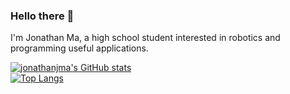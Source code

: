 ### Hello there 👋

I'm Jonathan Ma, a high school student interested in robotics and programming useful applications.

<!--
- 🔭 I’m currently working on ...
- 🌱 I’m currently learning ...
- 💻 I have experience with ...
- 👯 I’m looking to collaborate on ...
- 💬 Ask me about ...
- 📫 How to reach me: [via this email](mailto:appdev.mirco@gmail.com)
- ⚡ Fun fact: ...
-->

[![jonathanjma's GitHub stats](https://github-readme-stats.vercel.app/api?username=jonathanjma&show_icons=true)](https://github.com/anuraghazra/github-readme-stats)  
[![Top Langs](https://github-readme-stats.vercel.app/api/top-langs/?username=jonathanjma&layout=compact)](https://github.com/anuraghazra/github-readme-stats)  
<!--[![Readme Card](https://github-readme-stats.vercel.app/api/pin/?username=roboavatars&repo=UltimateGoal)](https://github.com/roboavatars/ultimategoal)-->
